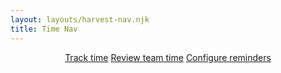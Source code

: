 ```yaml
---
layout: layouts/harvest-nav.njk
title: Time Nav
---
```


<header id="top-nav">
  <nav>
    <a href="#" class="is-active">Track time</a>
    <a href="#">Review team time</a>
    <a href="#">Configure reminders</a>
  </nav>
</header>
